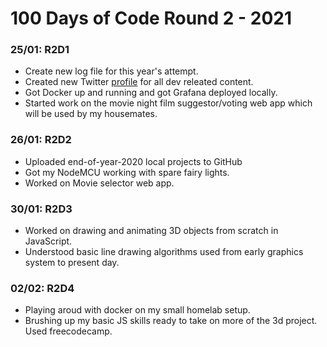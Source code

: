 # 100 Days of Code Round 2 - 2021 

### 25/01: R2D1 

- Create new log file for this year's attempt. 
- Created new Twitter [profile](https://twitter.com/elliotdev_) for all dev releated content.
- Got Docker up and running and got Grafana deployed locally.
- Started work on the movie night film suggestor/voting web app which will be used by my housemates. 

### 26/01: R2D2 

- Uploaded end-of-year-2020 local projects to GitHub
- Got my NodeMCU working with spare fairy lights. 
- Worked on Movie selector web app. 

### 30/01: R2D3 

- Worked on drawing and animating 3D objects from scratch in JavaScript. 
- Understood basic line drawing algorithms used from early graphics system to present day. 

### 02/02: R2D4

- Playing aroud with docker on my small homelab setup. 
- Brushing up my basic JS skills ready to take on more of the 3d project. Used freecodecamp.

